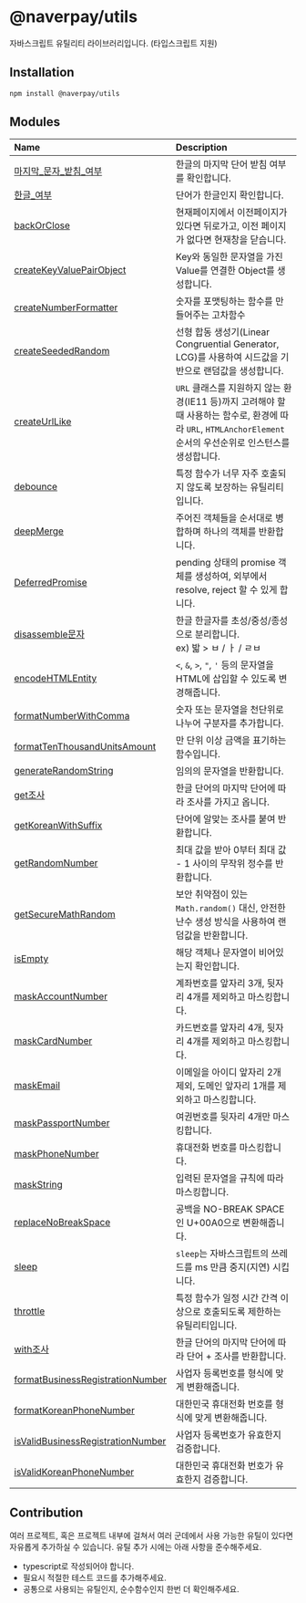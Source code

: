 # @naverpay/utils

자바스크립트 유틸리티 라이브러리입니다. (타입스크립트 지원)

## Installation

```sh
npm install @naverpay/utils
```

## Modules

| Name                                                                        | Description                                                                                                                                                    |
| :-------------------------------------------------------------------------- | :------------------------------------------------------------------------------------------------------------------------------------------------------------- |
| [마지막\_문자\_받침\_여부](./src/utils/마지막_문자_받침_여부.md)            | 한글의 마지막 단어 받침 여부를 확인합니다.                                                                                                                     |
| [한글\_여부](./src/utils/한글_여부.md)                                      | 단어가 한글인지 확인합니다.                                                                                                                                    |
| [backOrClose](./src/utils/backOrClose.md)                                   | 현재페이지에서 이전페이지가 있다면 뒤로가고, 이전 페이지가 없다면 현재창을 닫습니다.                                                                           |
| [createKeyValuePairObject](./src/utils/createKeyValuePairObject.md)         | Key와 동일한 문자열을 가진 Value를 연결한 Object를 생성합니다.                                                                                                 |
| [createNumberFormatter](./src/utils/createNumberFormatter.md)               | 숫자를 포맷팅하는 함수를 만들어주는 고차함수                                                                                                                   |
| [createSeededRandom](./src/utils/createSeededRandom.md)                     | 선형 합동 생성기(Linear Congruential Generator, LCG)를 사용하여 시드값을 기반으로 랜덤값을 생성합니다.                                                         |
| [createUrlLike](./src/utils/createUrlLike.md)                               | `URL` 클래스를 지원하지 않는 환경(IE11 등)까지 고려해야 할 때 사용하는 함수로, 환경에 따라 `URL`, `HTMLAnchorElement` 순서의 우선순위로 인스턴스를 생성합니다. |
| [debounce](./src/utils/debounce.md)                                         | 특정 함수가 너무 자주 호출되지 않도록 보장하는 유틸리티입니다.                                                                                                 |
| [deepMerge](./src/utils/deepMerge.md)                                       | 주어진 객체들을 순서대로 병합하며 하나의 객체를 반환합니다.                                                                                                    |
| [DeferredPromise](./src/utils/DeferredPromise.md)                           | pending 상태의 promise 객체를 생성하여, 외부에서 resolve, reject 할 수 있게 합니다.                                                                            |
| [disassemble문자](./src/utils/disassemble문자.md)                           | 한글 한글자를 초성/중성/종성으로 분리합니다.<br>ex) 밟 > ㅂ / ㅏ / ㄹㅂ                                                                                        |
| [encodeHTMLEntity](./src/utils/encodeHTMLEntity.md)                         | `<`, `&`, `>`, `"`, `'` 등의 문자열을 HTML에 삽입할 수 있도록 변경해줍니다.                                                                                    |
| [formatNumberWithComma](./src/utils/formatNumberWithComma.md)               | 숫자 또는 문자열을 천단위로 나누어 구분자를 추가합니다.                                                                                                        |
| [formatTenThousandUnitsAmount](./src/utils/formatTenThousandUnitsAmount.md) | 만 단위 이상 금액을 표기하는 함수입니다.                                                                                                                       |
| [generateRandomString](./src/utils/generateRandomString.md)                 | 임의의 문자열을 반환합니다.                                                                                                                                    |
| [get조사](./src/utils/get조사.md)                                           | 한글 단어의 마지막 단어에 따라 조사를 가지고 옵니다.                                                                                                           |
| [getKoreanWithSuffix](./src/utils/getKoreanWithSuffix.md)                   | 단어에 알맞는 조사를 붙여 반환합니다.                                                                                                                          |
| [getRandomNumber](./src/utils/getRandomNumber.md)                           | 최대 값을 받아 0부터 최대 값 - 1 사이의 무작위 정수를 반환합니다.                                                                                              |
| [getSecureMathRandom](./src/utils/getSecureMathRandom.md)                   | 보안 취약점이 있는 `Math.random()` 대신, 안전한 난수 생성 방식을 사용하여 랜덤값을 반환합니다.                                                                 |
| [isEmpty](./src/utils/isEmpty.md)                                           | 해당 객체나 문자열이 비어있는지 확인합니다.                                                                                                                    |
| [maskAccountNumber](./src/utils/maskAccountNumber.md)                       | 계좌번호를 앞자리 3개, 뒷자리 4개를 제외하고 마스킹합니다.                                                                                                     |
| [maskCardNumber](./src/utils/maskCardNumber.md)                             | 카드번호를 앞자리 4개, 뒷자리 4개를 제외하고 마스킹합니다.                                                                                                     |
| [maskEmail](./src/utils/maskEmail.md)                                       | 이메일을 아이디 앞자리 2개 제외, 도메인 앞자리 1개를 제외하고 마스킹합니다.                                                                                    |
| [maskPassportNumber](./src/utils/maskPassportNumber.md)                     | 여권번호를 뒷자리 4개만 마스킹합니다.                                                                                                                          |
| [maskPhoneNumber](./src/utils/maskPhoneNumber.md)                           | 휴대전화 번호를 마스킹합니다.                                                                                                                                  |
| [maskString](./src/utils/maskString.md)                                     | 입력된 문자열을 규칙에 따라 마스킹합니다.                                                                                                                      |
| [replaceNoBreakSpace](./src/utils/replaceNoBreakSpace.md)                   | 공백을 NO-BREAK SPACE인 U+00A0으로 변환해줍니다.                                                                                                               |
| [sleep](./src/utils/sleep.md)                                               | `sleep`는 자바스크립트의 쓰레드를 ms 만큼 중지(지연) 시킵니다.                                                                                                 |
| [throttle](./src/utils/throttle.md)                                         | 특정 함수가 일정 시간 간격 이상으로 호출되도록 제한하는 유틸리티입니다.                                                                                        |
| [with조사](./src/utils/with조사.md)                                         | 한글 단어의 마지막 단어에 따라 단어 + 조사를 반환합니다.                                                                                                       |
| [formatBusinessRegistrationNumber](./src/utils/formatBusinessRegistrationNumber.md) | 사업자 등록번호를 형식에 맞게 변환해줍니다.                                                                                                                   |
| [formatKoreanPhoneNumber](./src/utils/formatKoreanPhoneNumber.md) | 대한민국 휴대전화 번호를 형식에 맞게 변환해줍니다.                                                                                                                         |
| [isValidBusinessRegistrationNumber](./src/utils/isValidBusinessRegistrationNumber.md) | 사업자 등록번호가 유효한지 검증합니다.                                                                                                                       |
| [isValidKoreanPhoneNumber](./src/utils/isValidKoreanPhoneNumber.md) | 대한민국 휴대전화 번호가 유효한지 검증합니다.                                                                                                                   |

## Contribution

여러 프로젝트, 혹은 프로젝트 내부에 걸쳐서 여러 군데에서 사용 가능한 유틸이 있다면 자유롭게 추가하실 수 있습니다. 유틸 추가 시에는 아래 사항을 준수해주세요.

- typescript로 작성되어야 합니다.
- 필요시 적절한 테스트 코드를 추가해주세요.
- 공통으로 사용되는 유틸인지, 순수함수인지 한번 더 확인해주세요.
